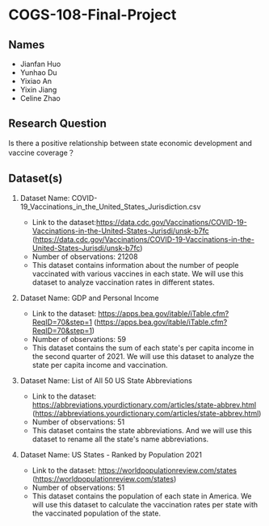 # COGS-108-Final-Project

## Names
- Jianfan Huo
- Yunhao Du
- Yixiao An
- Yixin Jiang
- Celine Zhao

## Research Question
Is there a positive relationship between state economic development and vaccine coverage？

## Dataset(s)
1. Dataset Name: COVID-19_Vaccinations_in_the_United_States_Jurisdiction.csv
    - Link to the dataset:https://data.cdc.gov/Vaccinations/COVID-19-Vaccinations-in-the-United-States-Jurisdi/unsk-b7fc (https://data.cdc.gov/Vaccinations/COVID-19-Vaccinations-in-the-United-States-Jurisdi/unsk-b7fc)
    - Number of observations: 21208
    - This dataset contains information about the number of people vaccinated with various vaccines in each state. We will use this dataset to analyze vaccination rates in different states.

2. Dataset Name: GDP and Personal Income
    - Link to the dataset: https://apps.bea.gov/itable/iTable.cfm?ReqID=70&step=1 (https://apps.bea.gov/itable/iTable.cfm?ReqID=70&step=1)
    - Number of observations: 59
    - This dataset contains the sum of each state's per capita income in the second quarter of 2021. We will use this dataset to analyze the state per capita income and vaccination.

3. Dataset Name: List of All 50 US State Abbreviations
    - Link to the dataset: https://abbreviations.yourdictionary.com/articles/state-abbrev.html (https://abbreviations.yourdictionary.com/articles/state-abbrev.html)
    - Number of observations: 51
    - This dataset contains the state abbreviations. And we will use this dataset to rename all the state's name abbreviations.

4. Dataset Name: US States - Ranked by Population 2021
    - Link to the dataset: https://worldpopulationreview.com/states (https://worldpopulationreview.com/states)
    - Number of observations: 51
    - This dataset contains the population of each state in America. We will use this dataset to calculate the vaccination rates per state with the vaccinated population of the state.
